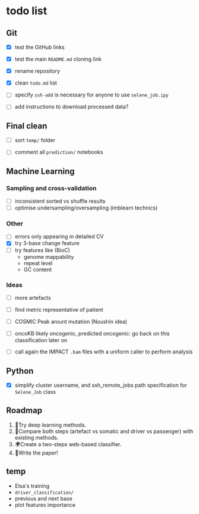 # todo list

## Git
- [x] test the GitHub links
- [x] test the main `README.md` cloning link
- [x] rename repository
- [x] clean `todo.md` list
- [ ] specify `ssh-add` is necessary for anyone to use `selene_job.ipy`
- [ ] add instructions to download processed data?




## Final clean
- [ ] sort `temp/` folder
- [ ] comment all `prediction/` notebooks




## Machine Learning

### Sampling and cross-validation
- [ ] inconsistent sorted vs shuffle results
- [ ] optimise undersampling/oversampling (imblearn technics)

### Other
- [ ] errors only appearing in detailed CV
- [x] try 3-base change feature
- [ ] try features like (BioC)
    - genome mappability
    - repeat level
    - GC content

### Ideas
- [ ] more artefacts
- [ ] find metric representative of patient
- [ ] COSMIC Peak arount mutation (Noushin idea)
- [ ] oncoKB likely oncogenic, predicted oncogenic: go back on this classification later on
- [ ] call again the IMPACT `.bam` files with a uniform caller to perform analysis



## Python
- [x] simplify cluster username, and ssh_remote_jobs path specification for `Selene_Job` class



## Roadmap

1. 🔬Try deep learning methods.  
2. 👀Compare both steps (artefact vs somatic and driver vs passenger) with existing methods.
3. 🌍Create a two-steps web-based classifier.  
4. 📃Write the paper!  





## temp
- Elsa's training
- `driver_classification/`
- previous and next base
- plot features importance